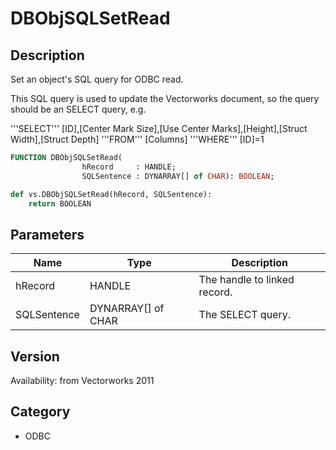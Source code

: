 # DBObjSQLSetRead

## Description
Set an object's SQL query for ODBC read.

This SQL query is used to update the Vectorworks document, so the query should be an SELECT query, e.g.

'''SELECT''' [ID],[Center Mark Size],[Use Center Marks],[Height],[Struct Width],[Struct Depth] '''FROM''' [Columns] '''WHERE''' [ID]=1

```pascal
FUNCTION DBObjSQLSetRead(
				hRecord     : HANDLE;
				SQLSentence : DYNARRAY[] of CHAR): BOOLEAN;
```

```python
def vs.DBObjSQLSetRead(hRecord, SQLSentence):
    return BOOLEAN
```

## Parameters
|Name|Type|Description|
|---|---|---|
|hRecord|HANDLE|The handle to linked record.|
|SQLSentence|DYNARRAY[] of CHAR|The SELECT query.|

## Version
Availability: from Vectorworks 2011

## Category
* ODBC

